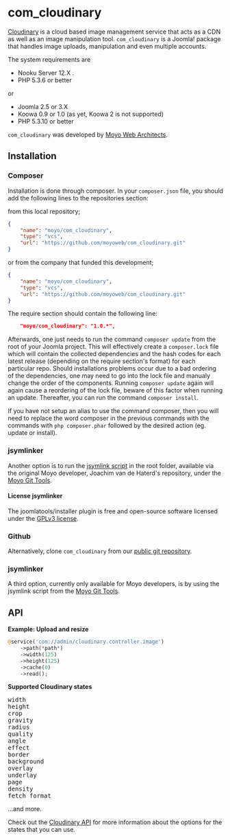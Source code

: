 # com_cloudinary

[Cloudinary](http://cloudinary.com) is a cloud based image management service that acts as a CDN as well as an image manipulation
tool. `com_cloudinary` is a Joomla! package that handles image uploads, manipulation and even multiple accounts.

The system requirements are

* Nooku Server 12.X .
* PHP 5.3.6 or better

or

* Joomla 2.5 or 3.X
* Koowa 0.9 or 1.0 (as yet, Koowa 2 is not supported)
* PHP 5.3.10 or better

`com_cloudinary` was developed by [Moyo Web Architects](http://www.moyoweb.nl/).

## Installation

### Composer

Installation is done through composer. In your `composer.json` file, you should add the following lines to the repositories
section:

from this local repository;

```json
{
    "name": "moyo/com_cloudinary",
    "type": "vcs",
    "url": "https://github.com/moyoweb/com_cloudinary.git"
}
```

or from the company that funded this development;

```json
{
    "name": "moyo/com_cloudinary",
    "type": "vcs",
    "url": "https://github.com/moyoweb/com_cloudinary.git"
}
```

The require section should contain the following line:

```json
    "moyo/com_cloudinary": "1.0.*",
```

Afterwards, one just needs to run the command `composer update` from the root of your Joomla project. This will 
effectively create a `composer.lock` file which will contain the collected dependencies and the hash codes for 
each latest release \(depending on the require section's format\) for each particular repo. Should installations 
problems occur due to a bad ordering of the dependencies, one may need to go into the lock file and manualy change 
the order of the components. Running `composer update` again will again cause a reordering of the lock file, beware of 
this factor when running an update. Thereafter, you can run the command `composer install`. 

If you have not setup an alias to use the command composer, then you will need to replace the word composer in the previous commands with the 
commands with `php composer.phar` followed by the desired action \(eg. update or install\).

### jsymlinker

Another option is to run the [jsymlink script](https://github.com/derjoachim/moyo-git-tools) in the root folder, available via the original Moyo developer, Joachim van de Haterd's repository, under 
the [Moyo Git Tools](https://github.com/derjoachim/moyo-git-tools).

#### License jsymlinker

The joomlatools/installer plugin is free and open-source software licensed under the [GPLv3 license](https://github.com/derjoachim/joomla-composer/blob/develop/gplv3-license).

### Github

Alternatively, clone `com_cloudinary` from our [public git repository](https://github.com/moyoweb/cloudinary).

### jsymlinker

A third option, currently only available for Moyo developers, is by using the jsymlink script from the [Moyo Git
Tools](https://github.com/derjoachim/moyo-git-tools).

## API

**Example: Upload and resize**

```php
@service('com://admin/cloudinary.controller.image')
    ->path(*path*)
    ->width(125)
    ->height(125)
    ->cache(0)
    ->read();
```

**Supported Cloudinary states**

<pre>
width
height
crop
gravity
radius
quality
angle
effect
border
background
overlay
underlay
page
density
fetch_format
</pre>


...and more.

Check out the [Cloudinary API](https://cloudinary.com/documentation/image_transformations) for more information about the
options for the states that you can use.
